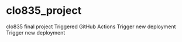 # clo835_project
clo835 final project
Triggered GitHub Actions
Trigger new deployment
Trigger new deployment
